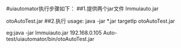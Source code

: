 #uiautomator执行步骤如下：
##1.提供两个jar文件
lmmuiauto.jar

otoAutoTest.jar
##2.执行
usage: java -jar *.jar targetIp otoAutoTest.jar

eg:java -jar lmmuiauto.jar 192.168.0.105 Auto-test/uiautomator/bin/otoAutoTest.jar 




